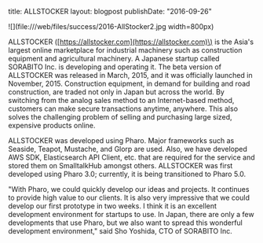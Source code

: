 title: ALLSTOCKERlayout: blogpostpublishDate: "2016-09-26"![](file:///web/files/success/2016-AllStocker2.jpg width=800px)ALLSTOCKER \([https://allstocker.com](https://allstocker.com)\) is the Asia's largest online marketplace for industrial machinery such as construction equipment and agricultural machinery. A Japanese startup called SORABITO Inc. is developing and operating it. The beta version of ALLSTOCKER was released in March, 2015, and it was officially launched in November, 2015. Construction equipment, in demand for building and road construction, are traded not only in Japan but across the world. By switching from the analog sales method to an Internet-based method, customers can make secure transactions anytime, anywhere. This also solves the challenging problem of selling and purchasing large sized, expensive products online.ALLSTOCKER was developed using Pharo. Major frameworks such as Seaside, Teapot, Mustache, and Glorp are used. Also, we have developed AWS SDK, Elasticsearch API Client, etc. that are required for the service and stored them on SmalltalkHub amongst others. ALLSTOCKER was first developed using Pharo 3.0; currently, it is being transitioned to Pharo 5.0."With Pharo, we could quickly develop our ideas and projects. It continues to provide high value to our clients. It is also very impressive that we could develop our first prototype in two weeks. I think it is an excellent development environment for startups to use. In Japan, there are only a few developments that use Pharo, but we also want to spread this wonderful development environment," said Sho Yoshida, CTO of SORABITO Inc.